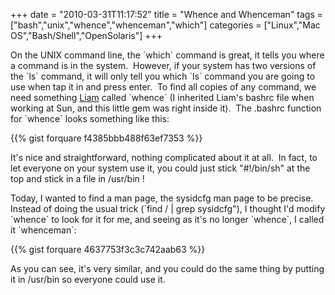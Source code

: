 +++
date = "2010-03-31T11:17:52"
title = "Whence and Whenceman"
tags = ["bash","unix","whence","whenceman","which"]
categories = ["Linux","Mac OS","Bash/Shell","OpenSolaris"]
+++

On the UNIX command line, the \`which\` command is great, it tells you where a command is in the system.  However, if your system has two versions of the \`ls\` command, it will only tell you which \`ls\` command you are going to use when tap it in and press enter.  To find all copies of any command, we need something [Liam][1] called \`whence\` (I inherited Liam's bashrc file when working at Sun, and this little gem was right inside it).  The .bashrc function for \`whence\` looks something like this: 
 
{{% gist forquare f4385bbb488f63ef7353 %}}
 
It's nice and straightforward, nothing complicated about it at all.  In fact, to let everyone on your system use it, you could just stick "#!/bin/sh" at the top and stick in a file in /usr/bin ! 
 
Today, I wanted to find a man page, the sysidcfg man page to be precise.  Instead of doing the usual trick (\`find / | grep sysidcfg"), I thought I'd modify \`whence\` to look for it for me, and seeing as it's no longer \`whence\`, I called it \`whenceman\`: 
 
{{% gist forquare 4637753f3c3c742aab63 %}}
 
As you can see, it's very similar, and you could do the same thing by putting it in /usr/bin so everyone could use it.

  [1]: http://lamsey.co.uk/journal.htm
